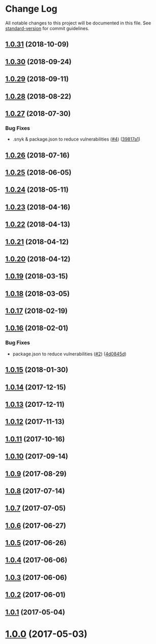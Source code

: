 # Change Log

All notable changes to this project will be documented in this file. See [standard-version](https://github.com/conventional-changelog/standard-version) for commit guidelines.

<a name="1.0.31"></a>
## [1.0.31](https://github.com/AkashaProject/ipfs-js-connector/compare/v1.0.30...v1.0.31) (2018-10-09)



<a name="1.0.30"></a>
## [1.0.30](https://github.com/AkashaProject/ipfs-js-connector/compare/v1.0.29...v1.0.30) (2018-09-24)



<a name="1.0.29"></a>
## [1.0.29](https://github.com/AkashaProject/ipfs-js-connector/compare/v1.0.28...v1.0.29) (2018-09-11)



<a name="1.0.28"></a>
## [1.0.28](https://github.com/AkashaProject/ipfs-js-connector/compare/v1.0.27...v1.0.28) (2018-08-22)



<a name="1.0.27"></a>
## [1.0.27](https://github.com/AkashaProject/ipfs-js-connector/compare/v1.0.26...v1.0.27) (2018-07-30)


### Bug Fixes

* .snyk & package.json to reduce vulnerabilities ([#4](https://github.com/AkashaProject/ipfs-js-connector/issues/4)) ([39817a1](https://github.com/AkashaProject/ipfs-js-connector/commit/39817a1))



<a name="1.0.26"></a>
## [1.0.26](https://github.com/AkashaProject/ipfs-js-connector/compare/v1.0.25...v1.0.26) (2018-07-16)



<a name="1.0.25"></a>
## [1.0.25](https://github.com/AkashaProject/ipfs-js-connector/compare/v1.0.24...v1.0.25) (2018-06-05)



<a name="1.0.24"></a>
## [1.0.24](https://github.com/AkashaProject/ipfs-js-connector/compare/v1.0.23...v1.0.24) (2018-05-11)



<a name="1.0.23"></a>
## [1.0.23](https://github.com/AkashaProject/ipfs-js-connector/compare/v1.0.22...v1.0.23) (2018-04-16)



<a name="1.0.22"></a>
## [1.0.22](https://github.com/AkashaProject/ipfs-js-connector/compare/v1.0.21...v1.0.22) (2018-04-13)



<a name="1.0.21"></a>
## [1.0.21](https://github.com/AkashaProject/ipfs-js-connector/compare/v1.0.20...v1.0.21) (2018-04-12)



<a name="1.0.20"></a>
## [1.0.20](https://github.com/AkashaProject/ipfs-js-connector/compare/v1.0.19...v1.0.20) (2018-04-12)



<a name="1.0.19"></a>
## [1.0.19](https://github.com/AkashaProject/ipfs-js-connector/compare/v1.0.18...v1.0.19) (2018-03-15)



<a name="1.0.18"></a>
## [1.0.18](https://github.com/AkashaProject/ipfs-js-connector/compare/v1.0.17...v1.0.18) (2018-03-05)



<a name="1.0.17"></a>
## [1.0.17](https://github.com/AkashaProject/ipfs-js-connector/compare/v1.0.16...v1.0.17) (2018-02-19)



<a name="1.0.16"></a>
## [1.0.16](https://github.com/AkashaProject/ipfs-js-connector/compare/v1.0.15...v1.0.16) (2018-02-01)


### Bug Fixes

* package.json to reduce vulnerabilities ([#2](https://github.com/AkashaProject/ipfs-js-connector/issues/2)) ([4d0845d](https://github.com/AkashaProject/ipfs-js-connector/commit/4d0845d))



<a name="1.0.15"></a>
## [1.0.15](https://github.com/AkashaProject/ipfs-js-connector/compare/v1.0.14...v1.0.15) (2018-01-30)



<a name="1.0.14"></a>
## [1.0.14](https://github.com/AkashaProject/ipfs-js-connector/compare/v1.0.13...v1.0.14) (2017-12-15)



<a name="1.0.13"></a>
## [1.0.13](https://github.com/AkashaProject/ipfs-js-connector/compare/v1.0.12...v1.0.13) (2017-12-11)



<a name="1.0.12"></a>
## [1.0.12](https://github.com/AkashaProject/ipfs-js-connector/compare/v1.0.11...v1.0.12) (2017-11-13)



<a name="1.0.11"></a>
## [1.0.11](https://github.com/AkashaProject/ipfs-js-connector/compare/v1.0.10...v1.0.11) (2017-10-16)



<a name="1.0.10"></a>
## [1.0.10](https://github.com/AkashaProject/ipfs-js-connector/compare/v1.0.9...v1.0.10) (2017-09-14)



<a name="1.0.9"></a>
## [1.0.9](https://github.com/AkashaProject/ipfs-js-connector/compare/v1.0.8...v1.0.9) (2017-08-29)



<a name="1.0.8"></a>
## [1.0.8](https://github.com/AkashaProject/ipfs-js-connector/compare/v1.0.7...v1.0.8) (2017-07-14)



<a name="1.0.7"></a>
## [1.0.7](https://github.com/AkashaProject/ipfs-js-connector/compare/v1.0.6...v1.0.7) (2017-07-05)



<a name="1.0.6"></a>
## [1.0.6](https://github.com/AkashaProject/ipfs-js-connector/compare/v1.0.5...v1.0.6) (2017-06-27)



<a name="1.0.5"></a>
## [1.0.5](https://github.com/AkashaProject/ipfs-js-connector/compare/v1.0.4...v1.0.5) (2017-06-26)



<a name="1.0.4"></a>
## [1.0.4](https://github.com/AkashaProject/ipfs-js-connector/compare/v1.0.3...v1.0.4) (2017-06-06)



<a name="1.0.3"></a>
## [1.0.3](https://github.com/AkashaProject/ipfs-js-connector/compare/v1.0.2...v1.0.3) (2017-06-06)



<a name="1.0.2"></a>
## [1.0.2](https://github.com/AkashaProject/ipfs-js-connector/compare/v1.0.0...v1.0.2) (2017-06-01)



<a name="1.0.1"></a>
## [1.0.1](https://github.com/AkashaProject/ipfs-js-connector/compare/v1.0.0...v1.0.1) (2017-05-04)



<a name="1.0.0"></a>
# [1.0.0](https://github.com/AkashaProject/ipfs-js-connector/compare/v1.0.1...v1.0.0) (2017-05-03)
